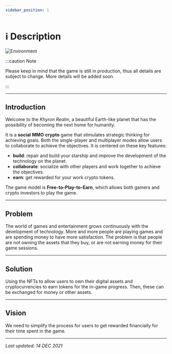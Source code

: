 ```yaml
---
sidebar_position: 1
---
```


# ℹ️ Description

![Environment](/img/wiki/cover.png)

:::caution Note

Please keep in mind that the game is still in production, thus all details are subject to change.
More details will be added soon.

:::

---

## Introduction

Welcome to the *Khyron Realm*, a beautiful Earth-like planet that has the possibility of becoming the next home for humanity. 

It is a **social** **MMO** **crypto** game that stimulates strategic thinking for achieving goals. 
Both the single-player and multiplayer modes allow users to collaborate to achieve the objectives. 
It is centered on these key features:
* **build**: repair and build your starship and improve the development of the technology on the planet.
* **collaborate**: socialize with other players and work together to achieve the objectives.
* **earn**: get rewarded for your work crypto tokens.

The game model is **Free-to-Play-to-Earn**, which allows both gamers and crypto investors to play the game.

---

## Problem

The world of games and entertainment grows continuously with the development of technology. More and more people are playing games and are spending money to have more satisfaction. The problem is that people are not owning the assets that they buy, or are not earning money for their game sessions.

---

## Solution

Using the NFTs to allow users to own their digital assets and cryptocurrencies to earn tokens for the in-game progress. Then, these can be exchanged for money or other assets.

---

## Vision

We need to simplify the process for users to get rewarded financially for their time spent in the game.

---

*Last updated: 14 DEC 2021*